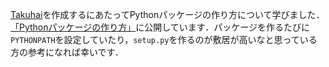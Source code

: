 [Takuhai](https://github.com/daizutabi/takuhai)を作成するにあたってPythonパッケージの作り方について学びました．[「Pythonパッケージの作り方」](https://iroha.daizutabi.net/)に公開しています．パッケージを作るたびに`PYTHONPATH`を設定していたり，`setup.py`を作るのが敷居が高いなと思っている方の参考になれば幸いです．

<!-- PELICAN_END_SUMMARY -->
